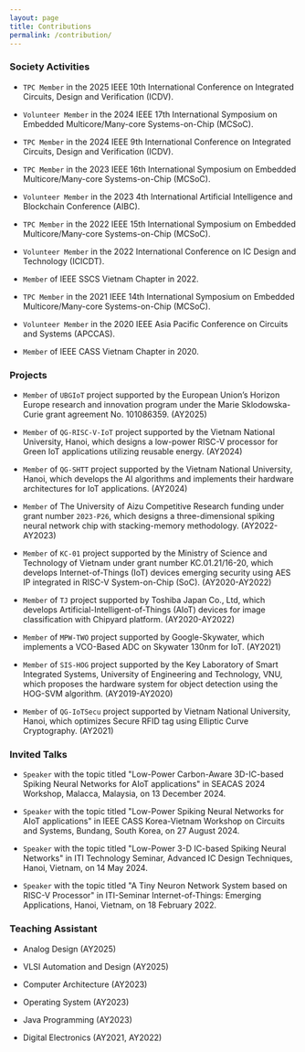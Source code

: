 ```yaml
---
layout: page
title: Contributions
permalink: /contribution/
---
```


### Society Activities

- `TPC Member` in the 2025 IEEE 10th International Conference on Integrated Circuits, Design and Verification (ICDV).

- `Volunteer Member` in the 2024 IEEE 17th International Symposium on Embedded Multicore/Many-core Systems-on-Chip (MCSoC).

- `TPC Member` in the 2024 IEEE 9th International Conference on Integrated Circuits, Design and Verification (ICDV).

- `TPC Member` in the 2023 IEEE 16th International Symposium on Embedded Multicore/Many-core Systems-on-Chip (MCSoC).

- `Volunteer Member` in the 2023 4th International Artificial Intelligence and Blockchain Conference (AIBC).

- `TPC Member` in the 2022 IEEE 15th International Symposium on Embedded Multicore/Many-core Systems-on-Chip (MCSoC).

- `Volunteer Member` in the 2022 International Conference on IC Design and Technology (ICICDT).    

- `Member` of IEEE SSCS Vietnam Chapter in 2022.

- `TPC Member` in the 2021 IEEE 14th International Symposium on Embedded Multicore/Many-core Systems-on-Chip (MCSoC).

- `Volunteer Member` in the 2020 IEEE Asia Pacific Conference on Circuits and Systems (APCCAS).

- `Member` of IEEE CASS Vietnam Chapter in 2020.

### Projects

- `Member` of `UBGIoT` project supported by the European Union’s Horizon Europe research and innovation program under the Marie Sklodowska-Curie grant agreement No. 101086359. (AY2025)
	
- `Member` of `QG-RISC-V-IoT` project supported by the Vietnam National University, Hanoi, which designs a low-power RISC-V processor for Green IoT applications utilizing reusable energy. (AY2024)
	
- `Member` of `QG-SHTT` project supported by the Vietnam National University, Hanoi, which develops the AI algorithms and implements their hardware architectures for IoT applications. (AY2024)
	
- `Member` of The University of Aizu Competitive Research funding under grant number `2023-P26`, which designs a three-dimensional spiking neural network chip with stacking-memory methodology. (AY2022-AY2023)
	
- `Member` of `KC-01` project supported by the Ministry of Science and Technology of Vietnam under grant number KC.01.21/16-20, which develops Internet-of-Things (IoT) devices emerging security using AES IP integrated in RISC-V System-on-Chip (SoC). (AY2020-AY2022)

- `Member` of `TJ` project supported by Toshiba Japan Co., Ltd, which develops Artificial-Intelligent-of-Things (AIoT) devices for image classification with Chipyard platform. (AY2020-AY2022)

- `Member` of `MPW-TWO` project supported by Google-Skywater, which implements a VCO-Based ADC on Skywater 130nm for IoT. (AY2021)
		
- `Member` of `SIS-HOG` project supported by the Key Laboratory of Smart Integrated Systems, University of Engineering and Technology, VNU, which proposes the hardware system for object detection using the HOG-SVM algorithm. (AY2019-AY2020)

- `Member` of `QG-IoTSecu` project supported by Vietnam National University, Hanoi, which optimizes Secure RFID tag using Elliptic Curve Cryptography. (AY2021)

### Invited Talks

- `Speaker` with the topic titled "Low-Power Carbon-Aware 3D-IC-based Spiking Neural Networks for AIoT applications" in SEACAS 2024 Workshop, Malacca, Malaysia, on 13 December 2024.

- `Speaker` with the topic titled "Low-Power Spiking Neural Networks for AIoT applications" in IEEE CASS Korea-Vietnam Workshop on Circuits and Systems, Bundang, South Korea, on 27 August 2024.

- `Speaker` with the topic titled "Low-Power 3-D IC-based Spiking Neural Networks" in ITI Technology Seminar, Advanced IC Design Techniques, Hanoi, Vietnam, on 14 May 2024.

- `Speaker` with the topic titled "A Tiny Neuron Network System based on RISC-V Processor" in ITI-Seminar Internet-of-Things: Emerging Applications, Hanoi, Vietnam, on 18 February 2022.

### Teaching Assistant

- Analog Design (AY2025)

- VLSI Automation and Design (AY2025)

- Computer Architecture (AY2023)

- Operating System (AY2023)

- Java Programming (AY2023)

- Digital Electronics (AY2021, AY2022)
